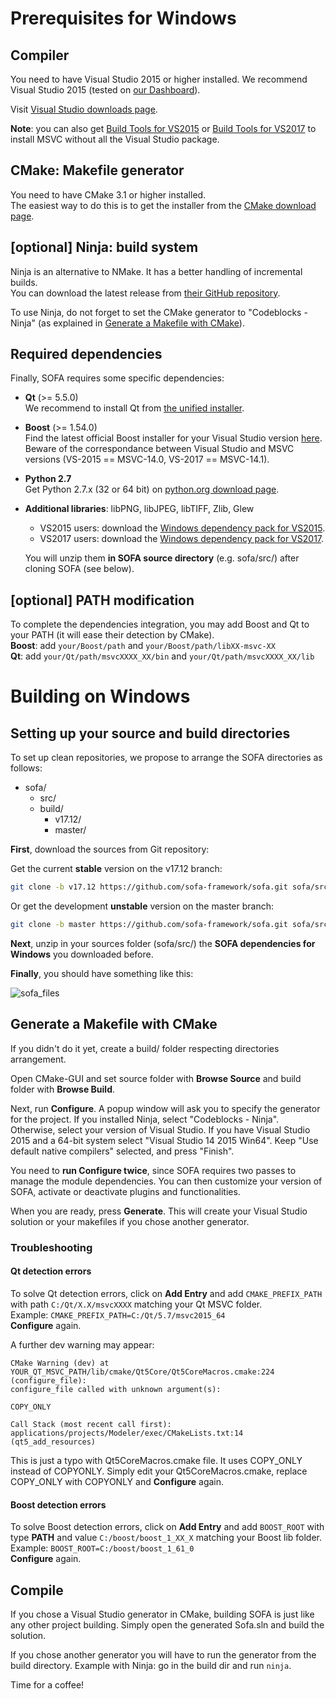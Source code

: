 Prerequisites for Windows
=========================


## Compiler

You need to have Visual Studio 2015 or higher installed. We recommend Visual Studio 2015 (tested on [our Dashboard](http://www.sofa-framework.org/dash/)).

Visit [Visual Studio downloads page](https://www.visualstudio.com/fr-fr/downloads/download-visual-studio-vs.aspx).

**Note**: you can also get [Build Tools for VS2015](https://www.microsoft.com/en-us/download/details.aspx?id=48159) or [Build Tools for VS2017](https://www.visualstudio.com/fr/thank-you-downloading-visual-studio/?sku=BuildTools&rel=15) to install MSVC without all the Visual Studio package.


## CMake: Makefile generator

You need to have CMake 3.1 or higher installed.  
The easiest way to do this is to get the installer from the [CMake download page](https://cmake.org/download/).


## [optional] Ninja: build system

Ninja is an alternative to NMake. It has a better handling of incremental builds.  
You can download the latest release from [their GitHub repository](https://github.com/ninja-build/ninja/releases).

To use Ninja, do not forget to set the CMake generator to "Codeblocks - Ninja" (as explained in [Generate a Makefile with CMake](#generate-a-makefile-with-cmake)).


## Required dependencies

Finally, SOFA requires some specific dependencies:

-   **Qt** (>= 5.5.0)  
    We recommend to install Qt from [the unified installer](http://download.qt.io/official_releases/online_installers).  

-   **Boost** (>= 1.54.0)  
    Find the latest official Boost installer for your Visual Studio version
    [here](https://sourceforge.net/projects/boost/files/boost-binaries/).
    Beware of the correspondance between Visual Studio and MSVC versions (VS-2015 == MSVC-14.0, VS-2017 == MSVC-14.1).

-   **Python 2.7**  
    Get Python 2.7.x (32 or 64 bit) on [python.org download page](https://www.python.org/downloads/windows/).

-   **Additional libraries**: libPNG, libJPEG, libTIFF, Zlib, Glew
    -   VS2015 users: download the [Windows dependency pack for VS2015](https://www.sofa-framework.org/download/WinDepPack/VS-2015/latest).
    -   VS2017 users: download the [Windows dependency pack for VS2017](https://www.sofa-framework.org/download/WinDepPack/VS-2017/latest).

    You will unzip them **in SOFA source directory** (e.g. sofa/src/) after cloning SOFA (see below).


## [optional] PATH modification

To complete the dependencies integration, you may add Boost and Qt to your PATH (it will ease their detection by CMake).  
**Boost**: add `your/Boost/path` and `your/Boost/path/libXX-msvc-XX`  
**Qt**: add `your/Qt/path/msvcXXXX_XX/bin` and `your/Qt/path/msvcXXXX_XX/lib`


Building on Windows
===================


## Setting up your source and build directories

To set up clean repositories, we propose to arrange the SOFA directories
as follows:

-   sofa/
    -   src/
    -   build/
        -   v17.12/
        -   master/

**First**, download the sources from Git repository:

Get the current **stable** version on the v17.12 branch:
```bash
git clone -b v17.12 https://github.com/sofa-framework/sofa.git sofa/src/
```

Or get the development **unstable** version on the master branch:
```bash
git clone -b master https://github.com/sofa-framework/sofa.git sofa/src/
```

**Next**, unzip in your sources folder (sofa/src/) the **SOFA
dependencies for Windows** you downloaded before.

**Finally**, you should have something like this:

![sofa_files](https://www.sofa-framework.org/wp-content/uploads/2015/11/sofa_files.png)


## Generate a Makefile with CMake

If you didn't do it yet, create a build/ folder respecting directories
arrangement.

Open CMake-GUI and set source folder with **Browse Source** and build
folder with **Browse Build**.

Next, run **Configure**. A popup window will ask you to specify the
generator for the project. If you installed Ninja, select "Codeblocks - Ninja".
Otherwise, select your version of Visual Studio. If you have Visual Studio 2015 and a
64-bit system select "Visual Studio 14 2015 Win64".
Keep "Use default native compilers" selected, and press "Finish".

You need to **run Configure twice**, since SOFA requires two passes to
manage the module dependencies. You can then customize your version of
SOFA, activate or deactivate plugins and functionalities.

When you are ready, press **Generate**. This will create your Visual
Studio solution or your makefiles if you chose another generator.

### Troubleshooting

#### Qt detection errors
To solve Qt detection errors, click on **Add Entry** and add
`CMAKE_PREFIX_PATH` with path `C:/Qt/X.X/msvcXXXX` matching your
Qt MSVC folder.  
Example: `CMAKE_PREFIX_PATH=C:/Qt/5.7/msvc2015_64`  
**Configure** again.

A further dev warning may appear:

    CMake Warning (dev) at YOUR_QT_MSVC_PATH/lib/cmake/Qt5Core/Qt5CoreMacros.cmake:224 (configure_file):
    configure_file called with unknown argument(s):

    COPY_ONLY

    Call Stack (most recent call first):
    applications/projects/Modeler/exec/CMakeLists.txt:14 (qt5_add_resources)

This is just a typo with Qt5CoreMacros.cmake file. It uses COPY\_ONLY
instead of COPYONLY. Simply edit your Qt5CoreMacros.cmake, replace
COPY\_ONLY with COPYONLY and **Configure** again.

#### Boost detection errors
To solve Boost detection errors, click on **Add Entry** and add
`BOOST_ROOT` with type **PATH** and value `C:/boost/boost_1_XX_X` matching your
Boost lib folder.  
Example: `BOOST_ROOT=C:/boost/boost_1_61_0`  
**Configure** again.


## Compile

If you chose a Visual Studio generator in CMake, building SOFA is just like any other
project building. Simply open the generated Sofa.sln and build the
solution.

If you chose another generator you will have to run the generator from the build directory.
Example with Ninja: go in the build dir and run `ninja`.

Time for a coffee!

